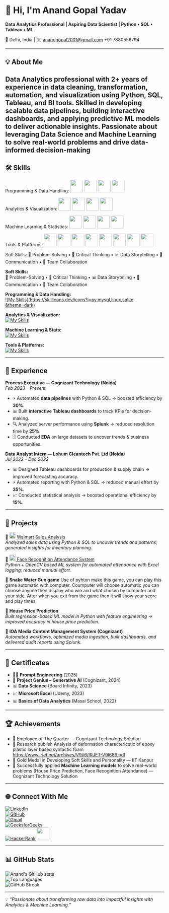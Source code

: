 # 👋 Hi, I'm Anand Gopal Yadav

**Data Analytics Professional | Aspiring Data Scientist | Python • SQL • Tableau • ML**

📍 Delhi, India | ✉️ [anandgopal2001@gmail.com](mailto:anandgopal2001@gmail.com)
 +91 7880558794

---

## 💡 About Me

Data Analytics professional with 2+ years of experience in data cleaning, transformation, automation, and visualization using Python, SQL, Tableau, and BI tools. Skilled in developing scalable data pipelines, building interactive dashboards, and applying predictive ML models to deliver actionable insights. Passionate about leveraging Data Science and Machine Learning to solve real-world problems and drive data-informed decision-making
---

## 🛠️ Skills


Programming & Data Handling:
<img src="https://cdn.jsdelivr.net/gh/devicons/devicon/icons/python/python-original.svg" width="40"/>
<img src="https://cdn.jsdelivr.net/gh/devicons/devicon/icons/mysql/mysql-original.svg" width="40"/>
<img src="https://cdn.jsdelivr.net/gh/devicons/devicon/icons/postgresql/postgresql-original.svg" width="40"/>
<img src="https://cdn.jsdelivr.net/gh/devicons/devicon/icons/linux/linux-original.svg" width="40"/>

Analytics & Visualization:
<img src="https://matplotlib.org/stable/_static/logo2_compressed.svg" width="40"/>
<img src="https://seaborn.pydata.org/_static/logo-wide-lightbg.svg" width="40"/>
<img src="https://img.icons8.com/color/48/microsoft-excel-2019--v1.png" width="40"/>
<img src="https://img.icons8.com/color/48/power-bi.png" width="40"/>

Machine Learning & Statistics:
<img src="https://cdn.jsdelivr.net/gh/devicons/devicon/icons/numpy/numpy-original.svg" width="40"/>
<img src="https://cdn.jsdelivr.net/gh/devicons/devicon/icons/pandas/pandas-original.svg" width="40"/>
<img src="https://upload.wikimedia.org/wikipedia/commons/0/05/Scikit_learn_logo_small.svg" width="40"/>
<img src="https://www.tensorflow.org/images/tf_logo_social.png" width="40"/>

Tools & Platforms:
<img src="https://cdn.jsdelivr.net/gh/devicons/devicon/icons/git/git-original.svg" width="40"/>
<img src="https://cdn.jsdelivr.net/gh/devicons/devicon/icons/jupyter/jupyter-original.svg" width="40"/>
<img src="https://cdn.jsdelivr.net/gh/devicons/devicon/icons/google/google-original.svg" width="40"/>
<img src="https://img.icons8.com/color/48/jira.png" width="40"/>
<img src="https://img.icons8.com/color/48/google-colab.png" width="40"/>
<img src="https://img.icons8.com/fluency/48/postman-api.png" width="40"/>
<img src="https://img.icons8.com/fluency/48/visual-studio-code-2019.png" width="40"/>
<img src="https://upload.wikimedia.org/wikipedia/commons/1/1a/Anaconda_Logo.svg" width="40"/>

Soft Skills:
🧩 Problem-Solving • 🤔 Critical Thinking • 📊 Data Storytelling • 💬 Communication • 🤝 Team Collaboration

**Soft Skills:**  
🧩 Problem-Solving • 🤔 Critical Thinking • 📊 Data Storytelling • 💬 Communication • 🤝 Team Collaboration  


**Programming & Data Handling:**  
[![My Skills](https://skillicons.dev/icons?i=py,mysql,linux,sqlite &theme=dark)](https://skillicons.dev)

**Analytics & Visualization:**  
[![My Skills](https://skillicons.dev/icons?i=vscode,postman,arduino,git,github&theme=dark)](https://skillicons.dev)

**Machine Learning & Stats:**  
[![My Skills](https://skillicons.dev/icons?i=vscode,postman,arduino,git,github&theme=dark)](https://skillicons.dev)

**Tools & Platforms:**  
[![My Skills](https://skillicons.dev/icons?i=vscode,postman,git,github&theme=dark)](https://skillicons.dev)  

---

## 💼 Experience

**Process Executive — Cognizant Technology (Noida)**  
*Feb 2023 – Present*  
- ⚡ Automated **data pipelines** with Python & SQL → boosted efficiency by **30%**.  
- 📊 Built **interactive Tableau dashboards** to track KPIs for decision-making.  
- 🔍 Analyzed server performance using **Splunk** → reduced resolution time by **25%**.  
- 🗄️ Conducted **EDA** on large datasets to uncover trends & business opportunities.  

**Data Analyst Intern — Lohum Cleantech Pvt. Ltd (Noida)**  
*Jul 2022 – Dec 2022*  
- 📊 Designed Tableau dashboards for production & supply chain → improved forecasting accuracy.  
- ⚡ Automated reporting with Python & SQL → reduced manual effort by **35%**.  
- 📈 Conducted statistical analysis → boosted operational efficiency by **15%**.

---

## 🚀 Projects

🔹 <a href="https://github.com/anandgopalyadav/Walmart_sales_analysis"><img src="https://cdn.jsdelivr.net/gh/devicons/devicon/icons/github/github-original.svg" width="20"/> Walmart Sales Analysis</a>  
*Analyzed sales data using Python & SQL to uncover trends and patterns; generated insights for inventory planning.*  

🔹 <a href="https://github.com/anandgopalyadav/face_recognition"><img src="https://cdn.jsdelivr.net/gh/devicons/devicon/icons/github/github-original.svg" width="20"/> Face Recognition Attendance System</a>  
*Python + OpenCV based ML system for automated attendance with Excel logging; reduced manual effort.*  

🔹 **Snake Water Gun game**
Use of pyhton make this game, you can play this game automatic with computer. Coumputer will choose automatic you can choose anyone then display who win and what chosen by computer and your side. After when you exit from the game then it will show your score and play times.

🔹 **House Price Prediction**  
*Built regression-based ML model in Python with feature engineering → improved accuracy in house price prediction.*  

🔹 **IOA Media Content Management System (Cognizant)**  
*Automated workflows, optimized media ingestion, built dashboards, and delivered audit reports using Splunk.*  

---

## 📜 Certificates

- 🧑‍💻 **Prompt Engineering** (2025)  
- 🤖 **Project Genius – Generative AI** (Cognizant, 2024)  
- 📊 **Data Science** (Board Infinity, 2023)  
- 📈 **Microsoft Excel** (Udemy, 2023)  
- 📊 **Basics of Data Analytics** (Masai School, 2022)  

---

## 🏆 Achievements

- 🏅 Employee of The Quarter — Cognizant Technology Solution
- 🌟 Research publish Analysis of deformation charactericstic of epoxy plastic layer based syntactic foam https://www.irjet.net/archives/V9/i6/IRJET-V9I686.pdf
- 🥇 Gold Medal in Developing Soft Skills and Personality — IIT Kanpur 
- 🚀 Successfully applied **Machine Learning models** to solve real-world problems (House Price Prediction, Face Recognition Attendance) — Cognizant Technology Solution 

---

## 🌐 Connect With Me

[![LinkedIn](https://img.shields.io/badge/LinkedIn-Connect-blue?logo=linkedin)](https://www.linkedin.com/in/anand-gopal-yadav-223964178/)  
[![GitHub](https://img.shields.io/badge/GitHub-Follow-black?logo=github)](https://github.com/anandgopalyadav)  
[![Gmail](https://img.shields.io/badge/Email-Contact-red?logo=gmail)](mailto:anandgopal2001@gmail.com)  
[![GeeksforGeeks](https://img.shields.io/badge/GeeksforGeeks-Profile-darkgreen?logo=geeksforgeeks)](https://www.geeksforgeeks.org/user/anandgopjuoo/)  
[![HackerRank](https://img.shields.io/badge/HackerRank-Profile-brightgreen?logo=hackerrank)](https://www.hackerrank.com/profile/anandgopal2001)
<a href="https://leetcode.com/u/Pz69nfWAtS"><img src="https://upload.wikimedia.org/wikipedia/commons/1/19/LeetCode_logo_black.png" width="40" height="40"/></a>

---

## 📊 GitHub Stats

![Anand's GitHub stats](https://github-readme-stats.vercel.app/api?username=anandgopalyadav&show_icons=true&theme=radical)  
![Top Languages](https://github-readme-stats.vercel.app/api/top-langs/?username=anandgopalyadav&layout=compact&theme=radical)  
![GitHub Streak](https://streak-stats.demolab.com?user=anandgopalyadav&theme=radical)

---

💡 *“Passionate about transforming raw data into impactful insights with Analytics & Machine Learning.”*
